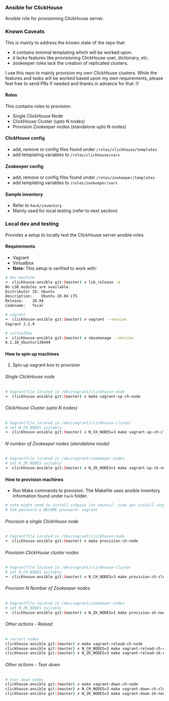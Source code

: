 ### Ansible for ClickHouse 

Ansible role for provisioning ClickHouse server.

### Known Caveats

This is mainly to address the known state of the repo that:

* it contains minimal templating which will be worked upon.
* it lacks features like provisioning ClickHouse user, dictionary, etc.
* zookeeper roles lack the creation of replicated clusters.

I use this repo to mainly provision my own ClickHouse clusters. While the features and tasks will be worked based upon my own requirements, please feel free to send PRs if needed and thanks in advance for that :)!

#### Roles
This contains roles to provision:
* Single ClickHouse Node
* ClickHouse Cluster (upto N nodes)
* Provision Zookeeper nodes (standalone upto N nodes)

#### ClickHouse config
* add, remove or config files found under `/roles/clickhouse/templates`
* add templating variables to `/roles/clickhouse/vars`

#### Zookeeper config
* add, remove or config files found under `/roles/zookeeper/templates`
* add templating variables to `/roles/zookeeper/vars`

#### Sample inventory
* Refer to `hack/inventory`
* Mainly used for local testing (refer to next section)

### Local dev and testing

Provides a setup to locally test the ClickHouse server ansible roles.

#### Requirements
* Vagrant
* Virtualbox
* **Note:** This setup is verified to work with:
```bash
# dev machine 
➜  clickhouse-ansible git:(master) ✗ lsb_release -a
No LSB modules are available.
Distributor ID:	Ubuntu
Description:	Ubuntu 20.04 LTS
Release:	20.04
Codename:	focal

# vagrant
➜  clickhouse-ansible git:(master) ✗ vagrant --version
Vagrant 2.2.9

# virtualbox
➜  clickhouse-ansible git:(master) ✗ vboxmanage --version
6.1.10_Ubuntur138449
```
#### How to spin up machines
 
1. Spin up vagrant box to provision

###### Single ClickHouse node

```bash
# Vagrantfile located in /dev/vagrant/clickhouse-node
➜  clickhouse-ansible git:(master) ✗ make vagrant-up-ch-node                            
```
###### ClickHouse Cluster (upto N nodes)

```bash
# Vagrantfile located in /dev/vagrant/clickhouse-cluster
# set N_CH_NODES suitably
➜  clickhouse-ansible git:(master) ✗ N_CH_NODES=3 make vagrant-up-ch-cluster                            
```
###### N number of Zookeeper nodes (standalone mode)

```bash
# Vagrantfile located in /dev/vagrant/zookeeper-nodes
# set N_ZK_NODES suitably
➜  clickhouse-ansible git:(master) ✗ N_ZK_NODES=1 make vagrant-up-zk-nodes                            
```

#### How to provision machines

* Run Make commands to provision. The Makefile uses ansible inventory information found under `hack` folder.
```bash
# note might need to install sshpass [on ubuntu]: sudo apt install sshpass
# SSH password & BECOME password: vagrant
```

###### Provision a single ClickHouse node

```bash
# Vagrantfile located in /dev/vagrant/clickhouse-node
➜  clickhouse-ansible git:(master) ✗ make provision-ch-node                            
```

###### Provision ClickHouse cluster nodes

```bash
# Vagrantfile located in /dev/vagrant/clickhouse-cluster
# set N_CH_NODES suitably
➜  clickhouse-ansible git:(master) ✗ N_CH_NODES=3 make provision-ch-cluster   
```

###### Provision N Number of Zookeeper nodes

```bash
# Vagrantfile located in /dev/vagrant/zookeeper-nodes
# set N_ZK_NODES suitably
➜  clickhouse-ansible git:(master) ✗ N_ZK_NODES=1 make provision-zk-nodes                            
```

###### Other actions - Reload
```bash
# restart nodes
clickhouse-ansible git:(master) ✗ make vagrant-reload-ch-node  
clickhouse-ansible git:(master) ✗ N_CH_NODES=3 make vagrant-reload-ch-cluster  
clickhouse-ansible git:(master) ✗ N_ZK_NODES=3 make vagrant-reload-zk-nodes  
```

###### Other actions - Tear down

```bash
# tear down nodes
clickhouse-ansible git:(master) ✗ make vagrant-down-ch-node  
clickhouse-ansible git:(master) ✗ N_CH_NODES=3 make vagrant-down-ch-cluster  
clickhouse-ansible git:(master) ✗ N_ZK_NODES=3 make vagrant-down-zk-nodes  
```
